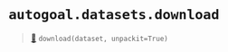 # `autogoal.datasets.download`

> [📝](/usr/lib/python3/dist-packages/autogoal/datasets/__init__.py#L42)
> `download(dataset, unpackit=True)`

